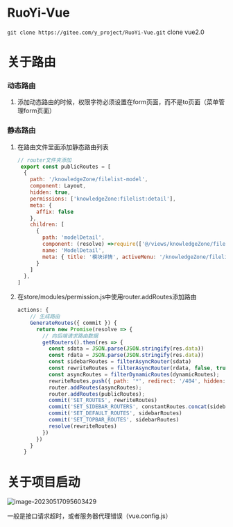 # RuoYi-Vue

`git clone https://gitee.com/y_project/RuoYi-Vue.git`  clone vue2.0

# 关于路由

### 动态路由

1. 添加动态路由的时候，权限字符必须设置在form页面，而不是to页面（菜单管理form页面）

### 静态路由

1. 在路由文件里面添加静态路由列表

   ``` javascript
   // router文件夹添加
    export const publicRoutes = [
     {
       path: '/knowledgeZone/filelist-model',
       component: Layout,
       hidden: true,
       permissions: ['knowledgeZone:filelist:detail'],
       meta: {
         affix: false
       },
       children: [
         {
           path: 'modelDetail',
           component: (resolve) =>require(['@/views/knowledgeZone/filelist/detail/index.vue'], resolve),
           name: 'ModelDetail',
           meta: { title: '模块详情', activeMenu: '/knowledgeZone/filelist', affix: false },
         }
       ]
     },
   ]
   ```

2. 在store/modules/permission.js中使用router.addRoutes添加路由

   ```javascript
   actions: {
       // 生成路由
       GenerateRoutes({ commit }) {
         return new Promise(resolve => {
           // 向后端请求路由数据
           getRouters().then(res => {
             const sdata = JSON.parse(JSON.stringify(res.data))
             const rdata = JSON.parse(JSON.stringify(res.data))
             const sidebarRoutes = filterAsyncRouter(sdata)
             const rewriteRoutes = filterAsyncRouter(rdata, false, true)
             const asyncRoutes = filterDynamicRoutes(dynamicRoutes);
             rewriteRoutes.push({ path: '*', redirect: '/404', hidden: true })
             router.addRoutes(asyncRoutes);
             router.addRoutes(publicRoutes);
             commit('SET_ROUTES', rewriteRoutes)
             commit('SET_SIDEBAR_ROUTERS', constantRoutes.concat(sidebarRoutes))
             commit('SET_DEFAULT_ROUTES', sidebarRoutes)
             commit('SET_TOPBAR_ROUTES', sidebarRoutes)
             resolve(rewriteRoutes)
           })
         })
       }
     }
   ```


# 关于项目启动

![image-20230517095603429](C:\Users\hufeng\AppData\Roaming\Typora\typora-user-images\image-20230517095603429.png)

一般是接口请求超时，或者服务器代理错误（vue.config.js）

